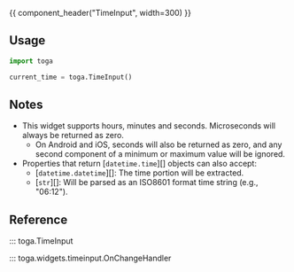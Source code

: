 {{ component_header("TimeInput", width=300) }}

## Usage

```python
import toga

current_time = toga.TimeInput()
```

## Notes

- This widget supports hours, minutes and seconds. Microseconds will always be returned as zero.
  - On Android and iOS, seconds will also be returned as zero, and any second component of a minimum or maximum value will be ignored.
- Properties that return [`datetime.time`][] objects can also accept:
  - [`datetime.datetime`][]: The time portion will be extracted.
  - [`str`][]: Will be parsed as an ISO8601 format time string (e.g., "06:12").

## Reference

::: toga.TimeInput

::: toga.widgets.timeinput.OnChangeHandler
